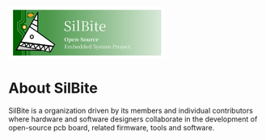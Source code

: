 <img src="../assert/silbite_banner.png" height="103px" />

# About SilBite

SilBite is a organization driven by its members and individual contributors where hardware and software designers collaborate in the development of open-source pcb board, related firmware, tools and software.
